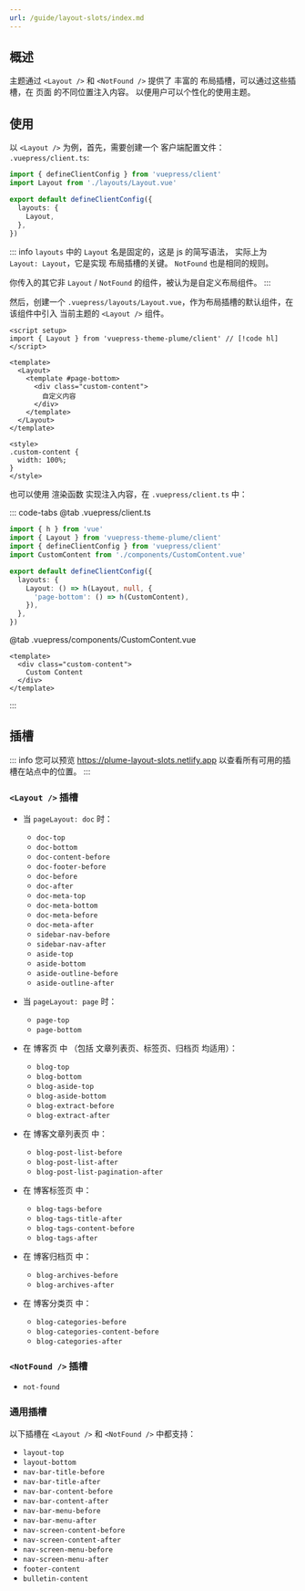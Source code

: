 ```yaml
---
url: /guide/layout-slots/index.md
---
```

## 概述

主题通过 `<Layout />` 和 `<NotFound />` 提供了 丰富的 布局插槽，可以通过这些插槽，在 页面 的不同位置注入内容。
以便用户可以个性化的使用主题。

## 使用

以 `<Layout />` 为例，首先，需要创建一个 客户端配置文件： `.vuepress/client.ts`:

```ts title=".vuepress/client.ts"
import { defineClientConfig } from 'vuepress/client'
import Layout from './layouts/Layout.vue'

export default defineClientConfig({
  layouts: {
    Layout,
  },
})
```

::: info
`layouts` 中的 `Layout` 名是固定的，这是 js 的简写语法， 实际上为 `Layout: Layout`，它是实现 布局插槽的关键。
`NotFound` 也是相同的规则。

你传入的其它非 `Layout` / `NotFound` 的组件，被认为是自定义布局组件。
:::

然后，创建一个 `.vuepress/layouts/Layout.vue`，作为布局插槽的默认组件，在该组件中引入 当前主题的 `<Layout />` 组件。

```vue {7-11} title=".vuepress/layouts/Layout.vue"
<script setup>
import { Layout } from 'vuepress-theme-plume/client' // [!code hl]
</script>

<template>
  <Layout>
    <template #page-bottom>
      <div class="custom-content">
        自定义内容
      </div>
    </template>
  </Layout>
</template>

<style>
.custom-content {
  width: 100%;
}
</style>
```

也可以使用 渲染函数 实现注入内容，在 `.vuepress/client.ts` 中：

::: code-tabs
@tab .vuepress/client.ts

```ts
import { h } from 'vue'
import { Layout } from 'vuepress-theme-plume/client'
import { defineClientConfig } from 'vuepress/client'
import CustomContent from './components/CustomContent.vue'

export default defineClientConfig({
  layouts: {
    Layout: () => h(Layout, null, {
      'page-bottom': () => h(CustomContent),
    }),
  },
})
```

@tab .vuepress/components/CustomContent.vue

```vue
<template>
  <div class="custom-content">
    Custom Content
  </div>
</template>
```

:::

## 插槽

::: info
您可以预览 <https://plume-layout-slots.netlify.app> 以查看所有可用的插槽在站点中的位置。
:::

### `<Layout />` 插槽

* 当 `pageLayout: doc` 时：

  * `doc-top`
  * `doc-bottom`
  * `doc-content-before`
  * `doc-footer-before`
  * `doc-before`
  * `doc-after`
  * `doc-meta-top`
  * `doc-meta-bottom`
  * `doc-meta-before`
  * `doc-meta-after`
  * `sidebar-nav-before`
  * `sidebar-nav-after`
  * `aside-top`
  * `aside-bottom`
  * `aside-outline-before`
  * `aside-outline-after`

* 当 `pageLayout: page` 时：

  * `page-top`
  * `page-bottom`

* 在 博客页 中 （包括 文章列表页、标签页、归档页 均适用）：

  * `blog-top`
  * `blog-bottom`
  * `blog-aside-top`
  * `blog-aside-bottom`
  * `blog-extract-before`
  * `blog-extract-after`

* 在 博客文章列表页 中：

  * `blog-post-list-before`
  * `blog-post-list-after`
  * `blog-post-list-pagination-after`

* 在 博客标签页 中：

  * `blog-tags-before`
  * `blog-tags-title-after`
  * `blog-tags-content-before`
  * `blog-tags-after`

* 在 博客归档页 中：

  * `blog-archives-before`
  * `blog-archives-after`

* 在 博客分类页 中：

  * `blog-categories-before`
  * `blog-categories-content-before`
  * `blog-categories-after`

### `<NotFound />` 插槽

* `not-found`

### 通用插槽

以下插槽在 `<Layout />` 和 `<NotFound />` 中都支持：

* `layout-top`
* `layout-bottom`
* `nav-bar-title-before`
* `nav-bar-title-after`
* `nav-bar-content-before`
* `nav-bar-content-after`
* `nav-bar-menu-before`
* `nav-bar-menu-after`
* `nav-screen-content-before`
* `nav-screen-content-after`
* `nav-screen-menu-before`
* `nav-screen-menu-after`
* `footer-content`
* `bulletin-content`
